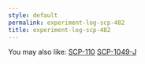 ```yaml
---
style: default
permalink: experiment-log-scp-482
title: experiment-log-scp-482
---
```

You may also like:
[SCP-110](http://scp-wiki.net/scp-110)
[SCP-1049-J](http://scp-wiki.net/scp-1049-j)